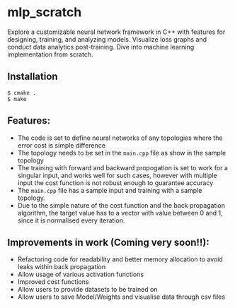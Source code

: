 # mlp_scratch
Explore a customizable neural network framework in C++ with features for designing, training, and analyzing models. Visualize loss graphs and conduct data analytics post-training. Dive into machine learning implementation from scratch.

## Installation

```
$ cmake .
$ make
```

## Features:
- The code is set to define neural networks of any topologies where the error cost is simple difference
- The topology needs to be set in the `main.cpp` file as show in the sample topology
- The training with forward and backward propogation is set to work for a singular input, and works well for such cases, however with multiple input the cost function is not robust enough to guarantee accuracy
- The `main.cpp` file has a sample input and training with a sample topology.
- Due to the simple nature of the cost function and the back propagation algorithm, the target value has to a vector with value between 0 and 1, since it is normalised every iteration.

## Improvements in work (Coming very soon!!):
- Refactoring code for readability and better memory allocation to avoid leaks within back propagation
- Allow usage of various activation functions
- Improved cost functions
- Allow users to provide datasets to be trained on
- Allow users to save Model/Weights and visualise data through csv files
